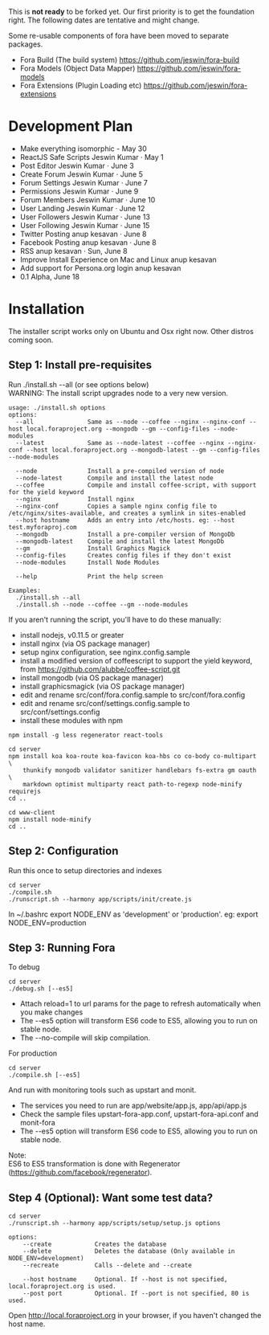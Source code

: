 This is __not ready__ to be forked yet. Our first priority is to get the foundation right.
The following dates are tentative and might change.

Some re-usable components of fora have been moved to separate packages.
- Fora Build (The build system) https://github.com/jeswin/fora-build 
- Fora Models (Object Data Mapper) https://github.com/jeswin/fora-models 
- Fora Extensions (Plugin Loading etc) https://github.com/jeswin/fora-extensions

Development Plan
================

- Make everything isomorphic - May 30
- ReactJS Safe Scripts Jeswin Kumar · May 1
- Post Editor Jeswin Kumar · June 3
- Create Forum Jeswin Kumar · June 5
- Forum Settings Jeswin Kumar · June 7
- Permissions Jeswin Kumar · June 9
- Forum Members Jeswin Kumar · June 10
- User Landing Jeswin Kumar · June 12
- User Followers Jeswin Kumar · June 13
- User Following Jeswin Kumar · June 15
- Twitter Posting anup kesavan · June 8
- Facebook Posting anup kesavan · June 8
- RSS anup kesavan · Sun, June 8
- Improve Install Experience on Mac and Linux anup kesavan 
- Add support for Persona.org login anup kesavan 
- 0.1 Alpha, June 18

Installation
============
The installer script works only on Ubuntu and Osx right now. Other distros coming soon.

Step 1: Install pre-requisites
------------------------------
Run ./install.sh --all (or see options below)  
WARNING: The install script upgrades node to a very new version.

```
usage: ./install.sh options
options:
  --all               Same as --node --coffee --nginx --nginx-conf --host local.foraproject.org --mongodb --gm --config-files --node-modules
  --latest            Same as --node-latest --coffee --nginx --nginx-conf --host local.foraproject.org --mongodb-latest --gm --config-files --node-modules

  --node              Install a pre-compiled version of node
  --node-latest       Compile and install the latest node
  --coffee            Compile and install coffee-script, with support for the yield keyword
  --nginx             Install nginx
  --nginx-conf        Copies a sample nginx config file to /etc/nginx/sites-available, and creates a symlink in sites-enabled
  --host hostname     Adds an entry into /etc/hosts. eg: --host test.myforaproj.com
  --mongodb           Install a pre-compiler version of MongoDb
  --mongodb-latest    Compile and install the latest MongoDb  
  --gm                Install Graphics Magick
  --config-files      Creates config files if they don't exist
  --node-modules      Install Node Modules

  --help              Print the help screen

Examples:
  ./install.sh --all
  ./install.sh --node --coffee --gm --node-modules
```

If you aren't running the script, you'll have to do these manually:
- install nodejs, v0.11.5 or greater
- install nginx (via OS package manager)
- setup nginx configuration, see nginx.config.sample
- install a modified version of coffeescript to support the yield keyword, from https://github.com/alubbe/coffee-script.git
- install mongodb (via OS package manager)
- install graphicsmagick (via OS package manager)
- edit and rename src/conf/fora.config.sample to src/conf/fora.config
- edit and rename src/conf/settings.config.sample to src/conf/settings.config
- install these modules with npm

```
npm install -g less regenerator react-tools

cd server
npm install koa koa-route koa-favicon koa-hbs co co-body co-multipart \
    thunkify mongodb validator sanitizer handlebars fs-extra gm oauth \
    markdown optimist multiparty react path-to-regexp node-minify requirejs
cd ..

cd www-client
npm install node-minify
cd ..    
```

Step 2: Configuration
---------------------
Run this once to setup directories and indexes

```
cd server
./compile.sh
./runscript.sh --harmony app/scripts/init/create.js
```  
In ~/.bashrc export NODE_ENV as 'development' or 'production'. eg: export NODE_ENV=production


Step 3: Running Fora
--------------------
To debug
```
cd server
./debug.sh [--es5]
```
- Attach reload=1 to url params for the page to refresh automatically when you make changes 
- The --es5 option will transform ES6 code to ES5, allowing you to run on stable node. 
- The --no-compile will skip compilation.

For production
```
cd server
./compile.sh [--es5]
```
And run with monitoring tools such as upstart and monit.  
- The services you need to run are app/website/app.js, app/api/app.js
- Check the sample files upstart-fora-app.conf, upstart-fora-api.conf and monit-fora
- The --es5 option will transform ES6 code to ES5, allowing you to run on stable node.

Note:  
ES6 to ES5 transformation is done with Regenerator (https://github.com/facebook/regenerator).


Step 4 (Optional): Want some test data?
-------------------------------------
```
cd server
./runscript.sh --harmony app/scripts/setup/setup.js options

options:
    --create            Creates the database
    --delete            Deletes the database (Only available in NODE_ENV=development) 
    --recreate          Calls --delete and --create
    
    --host hostname     Optional. If --host is not specified, local.foraproject.org is used.
    --post port         Optional. If --port is not specified, 80 is used.
```

Open http://local.foraproject.org in your browser, if you haven't changed the host name. 

